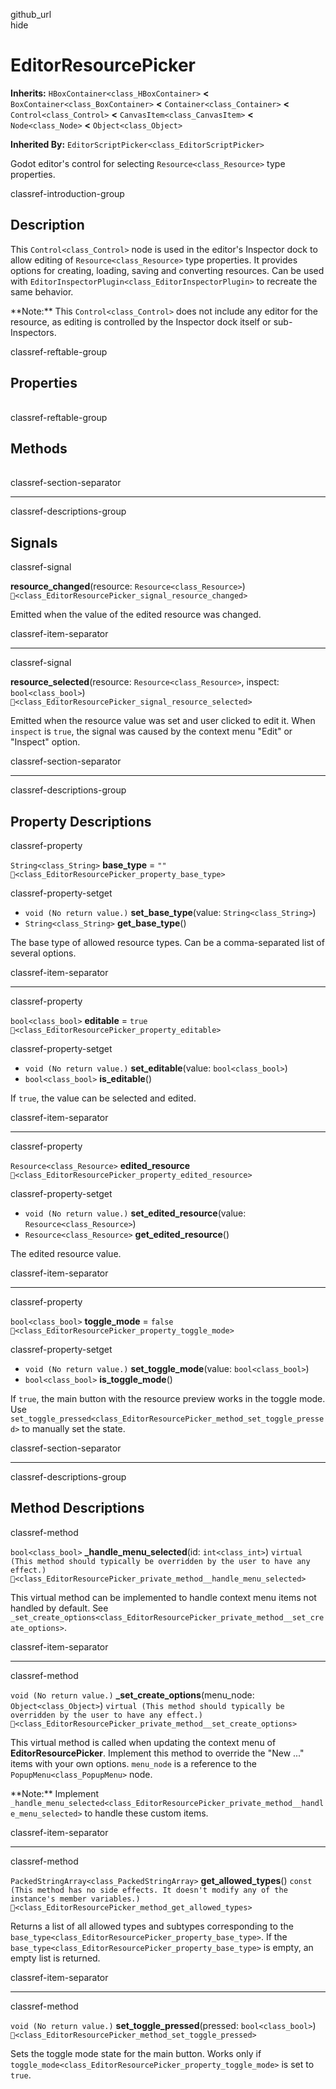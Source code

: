 github\_url  
hide

# EditorResourcePicker

**Inherits:** `HBoxContainer<class_HBoxContainer>` **&lt;**
`BoxContainer<class_BoxContainer>` **&lt;** `Container<class_Container>`
**&lt;** `Control<class_Control>` **&lt;**
`CanvasItem<class_CanvasItem>` **&lt;** `Node<class_Node>` **&lt;**
`Object<class_Object>`

**Inherited By:** `EditorScriptPicker<class_EditorScriptPicker>`

Godot editor's control for selecting `Resource<class_Resource>` type
properties.

classref-introduction-group

## Description

This `Control<class_Control>` node is used in the editor's Inspector
dock to allow editing of `Resource<class_Resource>` type properties. It
provides options for creating, loading, saving and converting resources.
Can be used with `EditorInspectorPlugin<class_EditorInspectorPlugin>` to
recreate the same behavior.

\*\*Note:\*\* This `Control<class_Control>` does not include any editor
for the resource, as editing is controlled by the Inspector dock itself
or sub-Inspectors.

classref-reftable-group

## Properties

<table>
<tbody>
<tr>
</tr>
<tr>
</tr>
<tr>
</tr>
<tr>
</tr>
</tbody>
</table>

classref-reftable-group

## Methods

<table>
<tbody>
<tr>
</tr>
<tr>
</tr>
<tr>
</tr>
<tr>
</tr>
</tbody>
</table>

classref-section-separator

------------------------------------------------------------------------

classref-descriptions-group

## Signals

classref-signal

**resource\_changed**(resource: `Resource<class_Resource>`)
`🔗<class_EditorResourcePicker_signal_resource_changed>`

Emitted when the value of the edited resource was changed.

classref-item-separator

------------------------------------------------------------------------

classref-signal

**resource\_selected**(resource: `Resource<class_Resource>`, inspect:
`bool<class_bool>`)
`🔗<class_EditorResourcePicker_signal_resource_selected>`

Emitted when the resource value was set and user clicked to edit it.
When `inspect` is `true`, the signal was caused by the context menu
"Edit" or "Inspect" option.

classref-section-separator

------------------------------------------------------------------------

classref-descriptions-group

## Property Descriptions

classref-property

`String<class_String>` **base\_type** = `""`
`🔗<class_EditorResourcePicker_property_base_type>`

classref-property-setget

-   `void (No return value.)` **set\_base\_type**(value:
    `String<class_String>`)
-   `String<class_String>` **get\_base\_type**()

The base type of allowed resource types. Can be a comma-separated list
of several options.

classref-item-separator

------------------------------------------------------------------------

classref-property

`bool<class_bool>` **editable** = `true`
`🔗<class_EditorResourcePicker_property_editable>`

classref-property-setget

-   `void (No return value.)` **set\_editable**(value:
    `bool<class_bool>`)
-   `bool<class_bool>` **is\_editable**()

If `true`, the value can be selected and edited.

classref-item-separator

------------------------------------------------------------------------

classref-property

`Resource<class_Resource>` **edited\_resource**
`🔗<class_EditorResourcePicker_property_edited_resource>`

classref-property-setget

-   `void (No return value.)` **set\_edited\_resource**(value:
    `Resource<class_Resource>`)
-   `Resource<class_Resource>` **get\_edited\_resource**()

The edited resource value.

classref-item-separator

------------------------------------------------------------------------

classref-property

`bool<class_bool>` **toggle\_mode** = `false`
`🔗<class_EditorResourcePicker_property_toggle_mode>`

classref-property-setget

-   `void (No return value.)` **set\_toggle\_mode**(value:
    `bool<class_bool>`)
-   `bool<class_bool>` **is\_toggle\_mode**()

If `true`, the main button with the resource preview works in the toggle
mode. Use
`set_toggle_pressed<class_EditorResourcePicker_method_set_toggle_pressed>`
to manually set the state.

classref-section-separator

------------------------------------------------------------------------

classref-descriptions-group

## Method Descriptions

classref-method

`bool<class_bool>` **\_handle\_menu\_selected**(id: `int<class_int>`)
`virtual (This method should typically be overridden by the user to have any effect.)`
`🔗<class_EditorResourcePicker_private_method__handle_menu_selected>`

This virtual method can be implemented to handle context menu items not
handled by default. See
`_set_create_options<class_EditorResourcePicker_private_method__set_create_options>`.

classref-item-separator

------------------------------------------------------------------------

classref-method

`void (No return value.)` **\_set\_create\_options**(menu\_node:
`Object<class_Object>`)
`virtual (This method should typically be overridden by the user to have any effect.)`
`🔗<class_EditorResourcePicker_private_method__set_create_options>`

This virtual method is called when updating the context menu of
**EditorResourcePicker**. Implement this method to override the "New
..." items with your own options. `menu_node` is a reference to the
`PopupMenu<class_PopupMenu>` node.

\*\*Note:\*\* Implement
`_handle_menu_selected<class_EditorResourcePicker_private_method__handle_menu_selected>`
to handle these custom items.

classref-item-separator

------------------------------------------------------------------------

classref-method

`PackedStringArray<class_PackedStringArray>` **get\_allowed\_types**()
`const (This method has no side effects. It doesn't modify any of the instance's member variables.)`
`🔗<class_EditorResourcePicker_method_get_allowed_types>`

Returns a list of all allowed types and subtypes corresponding to the
`base_type<class_EditorResourcePicker_property_base_type>`. If the
`base_type<class_EditorResourcePicker_property_base_type>` is empty, an
empty list is returned.

classref-item-separator

------------------------------------------------------------------------

classref-method

`void (No return value.)` **set\_toggle\_pressed**(pressed:
`bool<class_bool>`)
`🔗<class_EditorResourcePicker_method_set_toggle_pressed>`

Sets the toggle mode state for the main button. Works only if
`toggle_mode<class_EditorResourcePicker_property_toggle_mode>` is set to
`true`.

